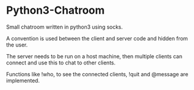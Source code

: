 # Python3-Chatroom
Small chatroom written in python3 using socks.

A convention is used between the client and server code and hidden from the user. 

The server needs to be run on a host machine, then multiple clients can connect and use this to chat to other clients. 

Functions like !who, to see the connected clients, !quit and @message are implemented.
